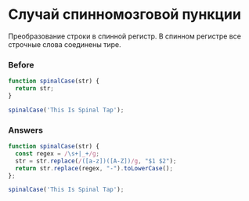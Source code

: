 # Случай спинномозговой пункции
Преобразование строки в спинной регистр. В спинном регистре все строчные слова соединены тире.

### Before
```javascript
function spinalCase(str) {
  return str;
}

spinalCase('This Is Spinal Tap');
```
### Answers
```javascript
function spinalCase(str) {
  const regex = /\s+|_+/g;
  str = str.replace(/([a-z])([A-Z])/g, "$1 $2");
  return str.replace(regex, "-").toLowerCase();
};

spinalCase('This Is Spinal Tap');
```
